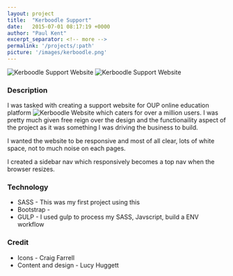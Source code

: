 ```yaml
---
layout: project
title:  "Kerboodle Support"
date:   2015-07-01 08:17:19 +0000
author: "Paul Kent"
excerpt_separator: <!-- more -->
permalink: '/projects/:path'
picture: '/images/kerboodle.png'
---
```

![Kerboodle Support Website]({{site.baseurl}}/images/kerboodle.png)
![Kerboodle Support Website]({{site.baseurl}}/images/kerboodle.png)

### Description
I was tasked with creating a support website for OUP online education platform ![Kerboodle Website](http://www.kerboodle.com) which caters for over a million users. I was pretty much given free reign over the design and the functionaility aspect of the project as it was something I was driving the business to build.

I wanted the website to be responsive and most of all clear, lots of white space, not to much noise on each pages.

I created a sidebar nav which responsively becomes a top nav when the browser resizes.

### Technology

* SASS - This was my first project using this
* Bootstrap -
* GULP - I used gulp to process my SASS, Javscript, build a ENV workflow

### Credit

* Icons - Craig Farrell
* Content and design - Lucy Huggett  
